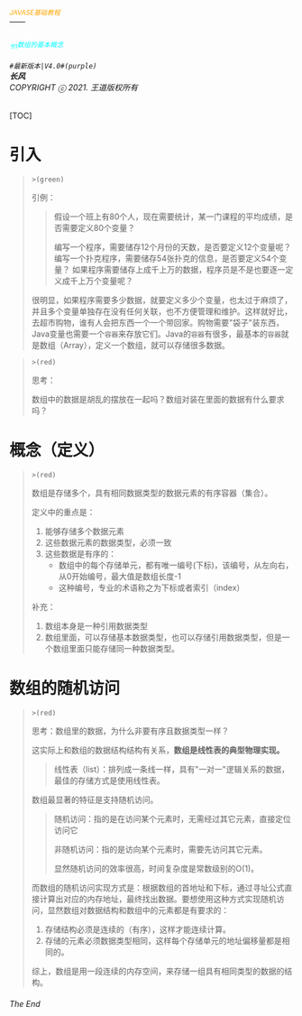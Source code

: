 ###### <sub><font color = orange>JAVASE基础教程</font></sub><br />——<br /><sup><font color=white>卷4</font></sup><font color=white>数组</font><br/><sup><sub><font color=cyan>节1</font></sub><font color=cyan>数组的基本概念</font></sup><br/><br/>	``#最新版本|V4.0#(purple) ``<br/>**长风**<br/>*COPYRIGHT ⓒ 2021. 王道版权所有*

[TOC]

# 引入

> `>(green)`
>
> 引例：
>
> > 假设一个班上有80个人，现在需要统计，某一门课程的平均成绩，是否需要定义80个变量？
> >
> > 编写一个程序，需要储存12个月份的天数，是否要定义12个变量呢？
> > 编写一个扑克程序，需要储存54张扑克的信息，是否要定义54个变量？
> > 如果程序需要储存上成千上万的数据，程序员是不是也要逐一定义成千上万个变量呢？
>
> 很明显，如果程序需要多少数据，就要定义多少个变量，也太过于麻烦了，并且多个变量单独存在没有任何关联，也不方便管理和维护。这样就好比，去超市购物，谁有人会把东西一个一个带回家。购物需要"袋子"装东西，Java变量也需要一个`容器`来存放它们。Java的`容器`有很多，最基本的`容器`就是数组（Array），定义一个数组，就可以存储很多数据。

> `>(red)`
>
> 思考：
>
> 数组中的数据是胡乱的摆放在一起吗？数组对装在里面的数据有什么要求吗？

# 概念（定义）

> `>(red)`
>
> 数组是存储多个，具有相同数据类型的数据元素的有序容器（集合）。
>
> 定义中的重点是：
>
> 1. 能够存储多个数据元素
> 2. 这些数据元素的数据类型，必须一致
> 3. 这些数据是有序的：
>    - 数组中的每个存储单元，都有唯一编号(下标)，该编号，从左向右，从0开始编号，最大值是数组长度-1
>    - 这种编号，专业的术语称之为下标或者索引（index）
>
> 补充：
>
> 1. 数组本身是一种引用数据类型
> 2. 数组里面，可以存储基本数据类型，也可以存储引用数据类型，但是一个数组里面只能存储同一种数据类型。

# 数组的随机访问

> `>(red)`
>
> 思考：数组里的数据，为什么非要有序且数据类型一样？
>
> 这实际上和数组的数据结构结构有关系，**数组是线性表的典型物理实现。**
>
> > 线性表（list）：排列成一条线一样，具有"一对一"逻辑关系的数据，最佳的存储方式是使用线性表。
>
> 数组最显著的特征是支持随机访问。
>
> > 随机访问：指的是在访问某个元素时，无需经过其它元素，直接定位访问它
> >
> > 非随机访问：指的是访向某个元素时，需要先访问其它元素。
> >
> > 显然随机访问的效率很高，时间复杂度是常数级别的O(1)。
>
> 而数组的随机访问实现方式是：根据数组的首地址和下标，通过寻址公式直接计算出对应的内存地址，最终找出数据。要想使用这种方式实现随机访问，显然数组对数据结构和数组中的元素都是有要求的：
>
> 1. 存储结构必须是连续的（有序），这样才能连续计算。
> 2. 存储的元素必须数据类型相同，这样每个存储单元的地址偏移量都是相同的。
>
> 综上，数组是用一段连续的内存空间，来存储一组具有相同类型的数据的结构。

###### The End

